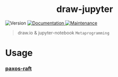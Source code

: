 <h1 align="center">draw-jupyter </h1>
<p>
  <img alt="Version" src="https://img.shields.io/badge/version-1.0.0-blue.svg?cacheSeconds=2592000" />
  <a href="https://github.com/prateekrastogi/paxos-raft/tree/master/packages/draw-jupyter#readme" target="_blank">
    <img alt="Documentation" src="https://img.shields.io/badge/documentation-yes-brightgreen.svg" />
  </a>
  <a href="https://github.com/prateekrastogi/paxos-raft/graphs/commit-activity" target="_blank">
    <img alt="Maintenance" src="https://img.shields.io/badge/Maintained%3F-yes-green.svg" />
  </a>
</p>

> draw.io & jupyter-notebook `Metaprogramming`

# Usage

### [paxos-raft](https://github.com/prateekrastogi/paxos-raft#readme)
